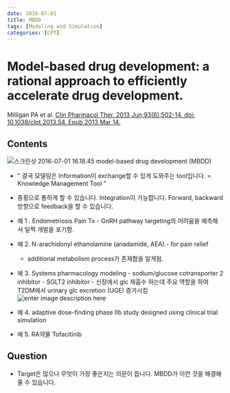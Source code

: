 ```yaml
---
date: 2016-07-01
title: MBDD
tags: [Modeling and Simulation]
categories: [CPT]
---
```


# Model-based drug development: a rational approach to efficiently accelerate drug development.
Milligan PA et al.
  [Clin Pharmacol Ther. 2013 Jun;93(6):502-14. doi: 10.1038/clpt.2013.54. Epub 2013 Mar 14.](http://www.ncbi.nlm.nih.gov/pubmed/?term=Model-Based+Drug+Development%3A+A+Rational+Approach+to+Efficiently+Accelerate+Drug+Development)

## Contents
![스크린샷 2016-07-01 16.18.45](http://i.imgur.com/yhi5UTt.png)
model-based drug development (MBDD)

* " 결국 모델링은 Information이 exchange할 수 있게 도와주는 tool입니다. = Knowledge Management Tool "
* 종횡으로 통하게 할 수 있습니다. Integration이 가능합니다. Forward, backward 방향으로 feedback을 할 수 있습니다.

* 예 1 . Endometriosis Pain Tx - GnRH pathway targeting의 어려움을 예측해서 일찍 개발을 포기함.
* 예 2. N-arachidonyl ethanolamine (anadamide, AEA) - for pain relief
    * additional metabolism process가 존재함을 알게됨.
* 예 3. Systems pharmacology modeling - sodium/glucose cotransporter 2 inhibitor - SGLT2 inhibitor - 신장에서 glc 재흡수 하는데 주요 역할을 하여 T2DM에서 urinary glc excretion (UGE) 증가시킴
![enter image description here](http://www.diabetesincontrol.com/wp-content/uploads/2013/04/www.diabetesincontrol.com_images_sglt2_sglt2-1hdiw.png)
* 예 4. adaptive dose-finding phase IIb study designed using clinical trial simulation
* 예 5. RA약물 Tofacitinib

## Question
* Target은 많으나 무엇이 가장 좋은지는 의문이 듭니다. MBDD가 이런 것을 해결해 줄 수 있습니다.
